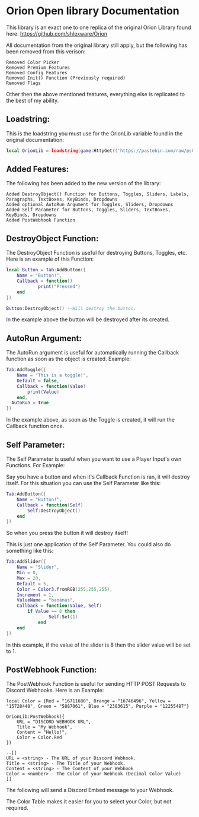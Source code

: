 # Orion Open library Documentation
This library is an exact one to one replica of the original Orion Library found here: https://github.com/shlexware/Orion

All documentation from the original library still apply, but the following has been removed from this verison:

```
Removed Color Picker
Removed Premium Features
Removed Config Features
Removed Init() Function (Previously required)
Removed Flags
```

Other then the above mentioned features, everything else is replicated to the best of my ability.

## Loadstring:

This is the loadstring you must use for the OrionLib variable found in the original documentation:
```lua
local OrionLib = loadstring(game:HttpGet(('https://pastebin.com/raw/psGx1Bcn')))()
```

## Added Features:
The following has been added to the new version of the library:

```
Added DestroyObject() Function for Buttons, Toggles, Sliders, Labels, Paragraphs, TextBoxes, KeyBinds, Dropdowns
Added optional AutoRun Argument for Toggles, Sliders, Dropdowns
Added Self Parameter for Buttons, Toggles, Sliders, TextBoxes, KeyBinds, Dropdowns
Added PostWebhook Function
```

## DestroyObject Function:
The DestroyObject Function is useful for destroying Buttons, Toggles, etc.
Here is an example of this Function:
```lua
local Button = Tab:AddButton({
	Name = "Button!",
	Callback = function()
      	    print("Pressed")
  	end   
})

Button:DestroyObject() --Will destroy the button.
```
In the example above the button will be destroyed after its created.

## AutoRun Argument:
The AutoRun argument is useful for automatically running the Callback function as soon as the object is created.
Example:
```lua
Tab:AddToggle({
	Name = "This is a toggle!",
	Default = false,
	Callback = function(Value)
		print(Value)
	end,
  AutoRun = true
})
```
In the example above, as soon as the Toggle is created, it will run the Callback function once.

## Self Parameter:

The Self Parameter is useful when you want to use a Player Input's own Functions.
For Example:

Say you have a button and when it's Callback Function is ran, it will destroy itself. 
For this situation you can use the Self Parameter like this:
```lua
Tab:AddButton({
	Name = "Button!",
	Callback = function(Self)
      	Self:DestroyObject()
  	end    
})
```
So when you press the button it will destroy itself!

This is just one application of the Self Parameter. You could also do something like this:
```lua
Tab:AddSlider({
	Name = "Slider",
	Min = 0,
	Max = 20,
	Default = 5,
	Color = Color3.fromRGB(255,255,255),
	Increment = 1,
	ValueName = "bananas",
	Callback = function(Value, Self)
	    if Value == 8 then
            	Self:Set(1)
            end
	end
})
```
In this example, if the value of the slider is 8 then the slider value will be set to 1.

## PostWebhook Function:

The PostWebhook Function is useful for sending HTTP POST Requests to Discord Webhooks.
Here is an Example:
```
local Color = {Red = "16711680", Orange = "16746496", Yellow = "15728448", Green = "5887061", Blue = "2383615", Purple = "12255487"}

OrionLib:PostWebhook({
    URL = "DISCORD WEBHOOK URL",
    Title = "My Webhook",
    Content = "Hello!",
    Color = Color.Red
})

--[[
URL = <string> - The URL of your Discord Webhook.
Title = <string> - The Title of your Webhook.
Content = <string> - The Content of your Webhook
Color = <number> - The Color of your Webhook (Decimal Color Value)
]]
```

The following will send a Discord Embed message to your Webhook.

The Color Table makes it easier for you to select your Color, but not required.
